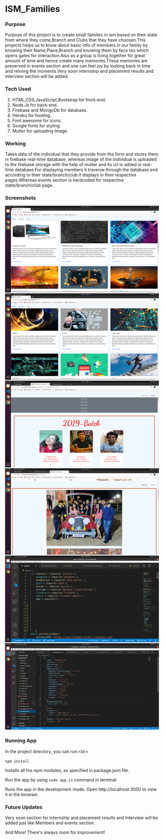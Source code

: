# ISM_Families

### Purpose
Purpose of this project is to create small families in ism based on their state from where they come,Branch and Clubs that they have choosen.This projects helps us to know about basic info of members in our family by knowing their Name,Place,Branch and knowing them by face too which opens gates for interaction.Also as a group is living together for great amount of time and hence create many memories.These memories are preserved in events section and one can feel joy by looking back in time and reliving the moments.Very soon internship and placement results and interview section will be added.

### Tech Used
1. HTML,CSS,JavaScript,Bootstrap for front-end.
2. Node.Js for back-end.
6. Firebase and MongoDb for database.
7. Heroku for hosting.
3. Font awesome for icons.
4. Google fonts for styling.
5. Multer for uploading Image.

### Working
Takes data of the individual that they provide from the form and stores them in firebase real-time database, whereas image of the individual is uploaded to the firebase storage with the help of multer and its url is added in real-time database.For displaying members it traverse through the database and according to their state/branch/club it displays in their respective pages.Whereas events section is hardcoded for respective state/branch/club page.

### Screenshots
![Branches](https://github.com/thesdtiwari/ISM_Family/blob/master/public/Branches.png)<br/>
![Clubs](https://github.com/thesdtiwari/ISM_Family/blob/master/public/Clubs.png)<br/>
![Members](https://github.com/thesdtiwari/ISM_Family/blob/master/public/Members.png)<br/>
![Events](https://github.com/thesdtiwari/ISM_Family/blob/master/public/Events.png)<br/>
![code_1](https://github.com/thesdtiwari/ISM_Family/blob/master/public/code_1.png)<br/>
![code_2](https://github.com/thesdtiwari/ISM_Family/blob/master/public/code_2.png)

### Running App
In the project directory, you can run:<br\>

`npm install` 

Installs all the npm modules, as specified in package.json file.


Run the app by using `node app.js` command in terminal

Runs the app in the development mode.
Open http://localhost:3000 to view it in the browser.

### Future Updates
Very soon section for internship and placement results and Interview will be added just like Members and events section.

And More! There's always room for improvement!
